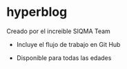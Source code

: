 # hyperblog
Creado por el increible SIQMA Team
* Incluye el flujo de trabajo en Git Hub
+ Disponible para todas las edades

